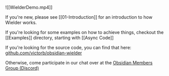 ![[WielderDemo.mp4]]

If you're new, please see [[01-Introduction]] for an introduction to how Wielder works.

If you're looking for some examples on how to achieve things, checkout the [[Examples]] directory, starting with [[Async Code]]

If you're looking for the source code, you can find that here: [github.com/victorb/obsidian-wielder](https://github.com/victor/obsidian-wielder)

Otherwise, come participate in our chat over at the [Obsidian Members Group (Discord)](https://discord.gg/veuWUTm)
